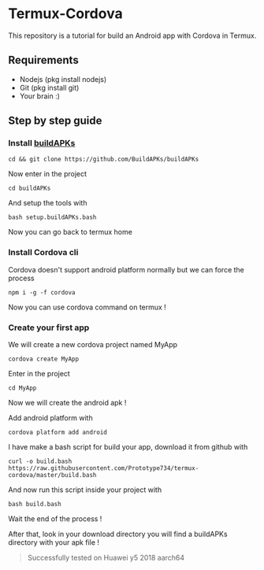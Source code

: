 # Termux-Cordova

This repository is a tutorial for build an Android app with Cordova in Termux.

## Requirements

- Nodejs (pkg install nodejs)
- Git (pkg install git)
- Your brain :)

## Step by step guide

### Install [buildAPKs](https://sdrausty.github.io/docsBuildAPKs/)

`cd && git clone https://github.com/BuildAPKs/buildAPKs`

Now enter in the project

`cd buildAPKs`

And setup the tools with

`bash setup.buildAPKs.bash`

Now you can go back to termux home

### Install Cordova cli

Cordova doesn't support android platform normally but we can force the process

`npm i -g -f cordova`

Now you can use cordova command on termux !

### Create your first app

We will create a new cordova project named MyApp

`cordova create MyApp`

Enter in the project 

`cd MyApp`

Now we will create the android apk !

Add android platform with

`cordova platform add android`

I have make a bash script for build your app, download it from github with

`curl -o build.bash https://raw.githubusercontent.com/Prototype734/termux-cordova/master/build.bash`

And now run this script inside your project with

`bash build.bash`

Wait the end of the process !

After that, look in your download directory you will find a buildAPKs directory with your apk file !

> Successfully tested on Huawei y5 2018 aarch64